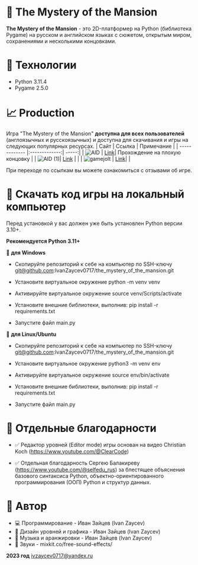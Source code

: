 # :european_castle: The Mystery of the Mansion
**The Mystery of the Mansion** - это 2D-платформер на Python (библиотека Pygame) на русском и английском языках с сюжетом, открытым миром, сохранениями и несколькими концовками.

# :scroll: Технологии
- Python 3.11.4
- Pygame 2.5.0

# :chart_with_upwards_trend: Production
Игра "The Mystery of the Mansion" **доступна для всех пользователей** (англоязычных и русскоязычных) и доступна для скачивания и игры на следующих популярных ресурсах.
| Сайт        | Ссылка           | Примечание  |
| ------------- |:-------------:| -----:|
| ![AID](https://github.com/IvanZaycev0717/the_mystery_of_the_mansion/assets/111955306/138cf8d1-a6f8-4835-9e54-93a48df815d3) | [Link](https://www.youtube.com/watch?v=ePOazMyWNRE&ab_channel=IvanZaycev)| Прохождение на плохую концовку |
| ![AID (1)](https://github.com/IvanZaycev0717/the_mystery_of_the_mansion/assets/111955306/1ae733be-726f-484e-b29f-61770e7cb912)| [Link](https://ivanzaycev0717.itch.io/the-mystery-of-the-mansion)      |      |
| ![gamejolt](https://github.com/IvanZaycev0717/the_mystery_of_the_mansion/assets/111955306/8c51e395-578d-439d-9eb0-6f8a5707b63c) | [Link](https://gamejolt.com/games/the_mystery_of_the_mansion/845103)|     |

При переходе по ссылкам вы можете ознакомиться с отзывами об игре.

# :bookmark_tabs: Скачать код игры на локальный компьютер
Перед установкой у вас должен уже быть установлен Python версии 3.10+.

**Рекомендуется Python 3.11+**

:postbox: **для Windows**

- Скопируйте репозиторий к себе на компьютер по SSH-ключу git@github.com:IvanZaycev0717/the_mystery_of_the_mansion.git

- Установите виртуальное окружение python -m venv venv

- Активируйте виртуальное окружение source venv/Scripts/activate

- Установите внешние библиотеки, выполнив: pip install -r requirements.txt

- Запустите файл main.py

🐧 **для Linux/Ubuntu**
- Скопируйте репозиторий к себе на компьютер по SSH-ключу git@github.com:IvanZaycev0717/the_mystery_of_the_mansion.git

- Установите виртуальное окружение python3 -m venv env

- Активируйте виртуальное окружение source env/bin/activate

- Установите внешние библиотеки, выполнив: pip install -r requirements.txt

- Запустите файл main.py

# :muscle: Отдельные благодарности
- :white_check_mark: Редактор уровней (Editor mode) игры основан на видео Christian Koch (https://www.youtube.com/@ClearCode)

- :white_check_mark: Отдельная благодарность Сергею Балакиреву (https://www.youtube.com/@selfedu_rus) за блестящее объяснения базового синтаксиса Python, объектно-ориентированного программирования (ООП) Python и структур данных.

# 🧙 Автор
- :computer: Программирование - Иван Зайцев (Ivan Zaycev)
- :art: Дизайн уровней и графика - Иван Зайцев (Ivan Zaycev)
- :musical_keyboard: Музыка и аранжировки - Иван Зайцев (Ivan Zaycev)
- :musical_score: Звуки - mixkit.co/free-sound-effects/

**2023 год**
ivzaycev0717@yandex.ru





